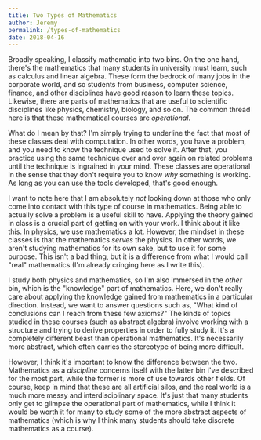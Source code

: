```yaml
---
title: Two Types of Mathematics
author: Jeremy
permalink: /types-of-mathematics
date: 2018-04-16
---
```


Broadly speaking, I classify mathematic into two bins. On the one hand, there's the mathematics that many students in university must learn, such as calculus and linear algebra. These form the bedrock of many jobs in the corporate world, and so students from business, computer science, finance, and other disciplines have good reason to learn these topics. Likewise, there are parts of mathematics that are useful to scientific disciplines like physics, chemistry, biology, and so on. The common thread here is that these mathematical courses are *operational*.

What do I mean by that? I'm simply trying to underline the fact that most of these classes deal with computation. In other words, you have a problem, and you need to know the technique used to solve it. After that, you practice using the same technique over and over again on related problems until the technique is ingrained in your mind. These classes are operational in the sense that they don't require you to know *why* something is working. As long as you can use the tools developed, that's good enough.

I want to note here that I am absolutely *not* looking down at those who only come into contact with this type of course in mathematics. Being able to actually solve a problem is a useful skill to have. Applying the theory gained in class is a crucial part of getting on with your work. I think about it like this. In physics, we use mathematics a lot. However, the mindset in these classes is that the mathematics *serves* the physics. In other words, we aren't studying mathematics for its own sake, but to use it for some purpose. This isn't a bad thing, but it is a difference from what I would call "real" mathematics (I'm already cringing here as I write this).

I study both physics and mathematics, so I'm also immersed in the *other* bin, which is the "knowledge" part of mathematics. Here, we don't really care about applying the knowledge gained from mathematics in a particular direction. Instead, we want to answer questions such as, "What kind of conclusions can I reach from these few axioms?" The kinds of topics studied in these courses (such as abstract algebra) involve working with a structure and trying to derive properties in order to fully study it. It's a completely different beast than operational mathematics. It's necessarily more abstract, which often carries the stereotype of being more difficult.

However, I think it's important to know the difference between the two. Mathematics as a *discipline* concerns itself with the latter bin I've described for the most part, while the former is more of use towards other fields. Of course, keep in mind that these are all artificial silos, and the real world is a much more messy and interdisciplinary space. It's just that many students only get to glimpse the operational part of mathematics, while I think it would be worth it for many to study some of the more abstract aspects of mathematics (which is why I think many students should take discrete mathematics as a course).